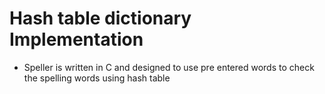# Hash table dictionary Implementation


- Speller is written in C and designed to use pre entered words to check the spelling words using hash table